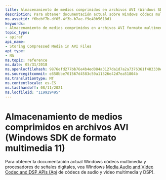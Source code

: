 ```yaml
---
title: Almacenamiento de medios comprimidos en archivos AVI (Windows SDK de formato multimedia 11)
description: Para obtener documentación actual sobre Windows códecs multimedia y procesadores de señal digital, consulte Windows Media Audio and Video Codec and DSP APIs (Api de códecs de audio y vídeo multimedia y DSP). | Almacenamiento de medios comprimidos en archivos AVI (Windows SDK de formato multimedia 11)
ms.assetid: f6bebf7b-df05-4f3b-b7ae-f9e40b5618d1
keywords:
- Almacenamiento de medios comprimidos en archivos AVI formato multimedia de Windows
topic_type:
- apiref
api_name:
- Storing Compressed Media in AVI Files
api_type:
- NA
ms.topic: reference
ms.date: 05/31/2018
ms.openlocfilehash: 9876efd277bb76e4b4ed084a3127da1d7a2a7376361f483330eb9f23756ea77d
ms.sourcegitcommit: e858bbe701567d4583c50a11326e42d7ea51804b
ms.translationtype: MT
ms.contentlocale: es-ES
ms.lasthandoff: 08/11/2021
ms.locfileid: "119929495"
---
```

# <a name="storing-compressed-media-in-avi-files-windows-media-format-11-sdk"></a>Almacenamiento de medios comprimidos en archivos AVI (Windows SDK de formato multimedia 11)

Para obtener la documentación actual Windows códecs multimedia y procesadores de señales digitales, vea Windows [Media Audio and Video Codec and DSP APIs (Api](/previous-versions//dd464626(v=vs.85)) de códecs de audio y vídeo multimedia y DSP).

 

 
